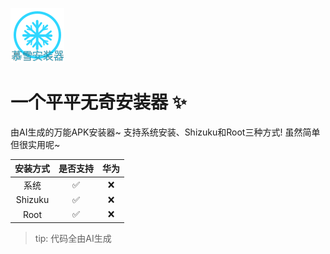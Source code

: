 ![image](https://raw.githubusercontent.com/yzd1234/muxueanzhuangqi/refs/heads/main/app/src/main/res/mipmap-anydpi-v26/icon.webp)
# 一个平平无奇安装器 ✨
由AI生成的万能APK安装器~
支持系统安装、Shizuku和Root三种方式!
虽然简单但很实用呢~

| 安装方式 | 是否支持 | 华为 |
|:--------:|:--------:|:----:|
|  系统    |    ✅    |  ❌  |
| Shizuku |    ✅    |  ❌  |
|  Root   |    ✅    |  ❌  |

> tip: 代码全由AI生成

